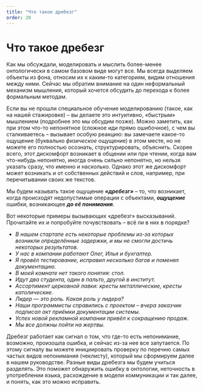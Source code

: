 ```yaml
---
title: "Что такое дребезг"
order: 20
---
```


# Что такое дребезг

Как мы обсуждали, моделировать и мыслить более-менее онтологически в самом базовом виде могут все. Мы всегда выделяем объекты из фона, относим их к каким-то категориям, видим отношения между ними. Сейчас мы обратим внимание на один неформальный механизм мышления, который хочется обсудить до перехода к более формальным методам.

Если вы не прошли специальное обучение моделированию (такое, как на нашей стажировке) – вы делаете это интуитивно, «быстрым» мышлением (подробнее это мы обсудим позже). Можно заметить, как при этом что-то непонятное (сложное иди прямо ошибочное), с чем вы сталкиваетесь – вызывает особую реакцию: вы замечаете какое-то ощущение (буквально *физическое* ощущение) в этом месте, но не можете его полностью осознать, структурировать, объяснить. Скорее всего, этот дискомфорт возникает в общении или при чтении, когда вам что-нибудь непонятно, иногда очень сильно непонятно, но нельзя указать сразу, что именно и насколько. Однако этот же дискомфорт может возникать и от собственных действий и слов, например, при перечитывании своих же текстов.

Мы будем называть такое ощущение ***«дребезг»*** – то, что возникает, когда происходят недопустимые операции с объектами, ***ощущение*** ошибки, возникающее ***до её понимания***.

Вот некоторые примеры вызывающих «дребезг» высказываний. Прочитайте их и попробуйте почувствовать – всё ли в них в порядке?

* *В нашем стартапе есть некоторые проблемы из-за которых возникли определённые задержки, и мы не смогли достичь некоторых результатов.*
* *У нас в компании работают Олег, Илья и бухгалтер.*
* *Я провёл тестирование, исправил несколько багов и поменял документацию.*
* *В моей комнате нет такого понятия: стол.*
* *Идут два студента, один в пальто, другой в институт.*
* *Ассортимент церковной лавки: кресты металлические, кресты католические.*
* *Лидер — это роль. Какая роль у лидера?*
* *Наши программисты справились с проектом – вчера заказчик подписал акт приёмки документации системы.*
* *Успех новой рекламной* *компании* *привёл к сокращению продаж.*
* *Мы все должны пойти на жертвы.*

Дребезг работает как сигнал о том, что где-то есть непонимание, возможно, произошла ошибка, и сейчас из-за нее все запутается. По этому сигналу вы можете инициировать проверку по перечню самых частых видов непонимания (чеклисту), который мы сформируем далее в нашем руководстве. Разные виды дребезга мы будем учиться разделять. Это поможет обнаружить ошибку в онтологии, неточность в употреблении языка, расхождение в модели коммуникации и так далее, и понять, как это можно исправить.